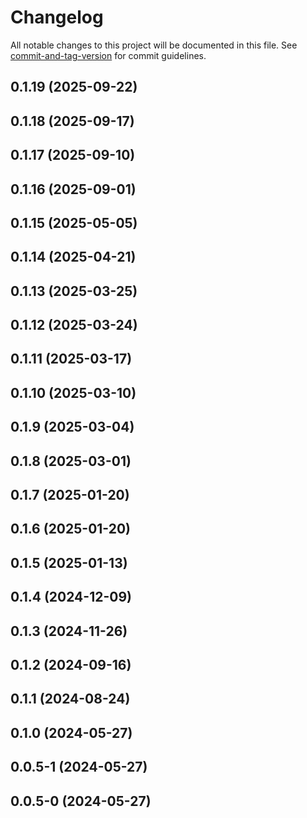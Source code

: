 # Changelog

All notable changes to this project will be documented in this file. See [commit-and-tag-version](https://github.com/absolute-version/commit-and-tag-version) for commit guidelines.

## 0.1.19 (2025-09-22)

## 0.1.18 (2025-09-17)

## 0.1.17 (2025-09-10)

## 0.1.16 (2025-09-01)

## 0.1.15 (2025-05-05)

## 0.1.14 (2025-04-21)

## 0.1.13 (2025-03-25)

## 0.1.12 (2025-03-24)

## 0.1.11 (2025-03-17)

## 0.1.10 (2025-03-10)

## 0.1.9 (2025-03-04)

## 0.1.8 (2025-03-01)

## 0.1.7 (2025-01-20)

## 0.1.6 (2025-01-20)

## 0.1.5 (2025-01-13)

## 0.1.4 (2024-12-09)

## 0.1.3 (2024-11-26)

## 0.1.2 (2024-09-16)

## 0.1.1 (2024-08-24)

## 0.1.0 (2024-05-27)

## 0.0.5-1 (2024-05-27)

## 0.0.5-0 (2024-05-27)
